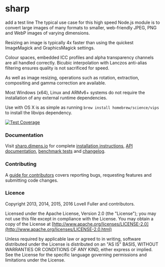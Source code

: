 # sharp
add a test line
The typical use case for this high speed Node.js module
is to convert large images of many formats to
smaller, web-friendly JPEG, PNG and WebP images of varying dimensions.

Resizing an image is typically 4x faster than using the
quickest ImageMagick and GraphicsMagick settings.

Colour spaces, embedded ICC profiles and alpha transparency channels are all handled correctly.
Bicubic interpolation with Lanczos anti-alias filtering ensures quality is not sacrificed for speed.

As well as image resizing, operations such as
rotation, extraction, compositing and gamma correction are available.

Most Windows (x64), Linux and ARMv6+ systems do not require
the installation of any external runtime dependencies.

Use with OS X is as simple as running `brew install homebrew/science/vips`
to install the libvips dependency.

[![Test Coverage](https://coveralls.io/repos/lovell/sharp/badge.png?branch=master)](https://coveralls.io/r/lovell/sharp?branch=master)

### Documentation

Visit [sharp.dimens.io](http://sharp.dimens.io/) for complete
[installation instructions](http://sharp.dimens.io/page/install),
[API documentation](http://sharp.dimens.io/page/api),
[benchmark tests](http://sharp.dimens.io/page/performance) and
[changelog](http://sharp.dimens.io/page/changelog).

### Contributing

A [guide for contributors](https://github.com/lovell/sharp/blob/master/CONTRIBUTING.md)
covers reporting bugs, requesting features and submitting code changes.

### Licence

Copyright 2013, 2014, 2015, 2016 Lovell Fuller and contributors.

Licensed under the Apache License, Version 2.0 (the "License");
you may not use this file except in compliance with the License.
You may obtain a copy of the License at
[http://www.apache.org/licenses/LICENSE-2.0](http://www.apache.org/licenses/LICENSE-2.0.html)

Unless required by applicable law or agreed to in writing, software
distributed under the License is distributed on an "AS IS" BASIS,
WITHOUT WARRANTIES OR CONDITIONS OF ANY KIND, either express or implied.
See the License for the specific language governing permissions and
limitations under the License.
